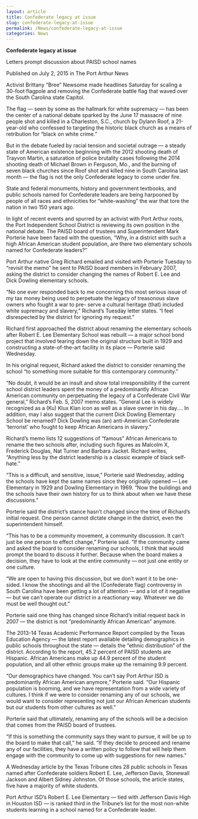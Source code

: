 ```yaml
---
layout: article
title: Confederate legacy at issue
slug: confederate-legacy-at-issue
permalink: /News/confederate-legacy-at-issue
categories: News
---
```


__Confederate legacy at issue__

Letters prompt discussion about PAISD school names

Published on July 2, 2015 in The Port Arthur News

Activist Brittany “Bree” Newsome made headlines Saturday for scaling a 30\-foot flagpole and removing the Confederate battle flag that waved over the South Carolina state Capitol\.

The flag — seen by some as the hallmark for white supremacy — has been the center of a national debate sparked by the June 17 massacre of nine people shot and killed in a Charleston, S\.C\., church by Dylann Roof, a 21\-year\-old who confessed to targeting the historic black church as a means of retribution for “black on white crime\.”

But in the debate fueled by racial tension and societal outrage — a steady state of American existence beginning with the 2012 shooting death of Trayvon Martin, a saturation of police brutality cases following the 2014 shooting death of Michael Brown in Ferguson, Mo\., and the burning of seven black churches since Roof shot and killed nine in South Carolina last month — the flag is not the only Confederate legacy to come under fire\.

State and federal monuments, history and government textbooks, and public schools named for Confederate leaders are being harpooned by people of all races and ethnicities for “white\-washing” the war that tore the nation in two 150 years ago\.

In light of recent events and spurred by an activist with Port Arthur roots, the Port Independent School District is reviewing its own position in the national debate\. The PAISD board of trustees and Superintendent Mark Porterie have been faced with the question, “Why, in a district with such a high African American student population, are there two elementary schools named for Confederate leaders?”

Port Arthur native Greg Richard emailed and visited with Porterie Tuesday to “revisit the memo” he sent to PAISD board members in February 2007, asking the district to consider changing the names of Robert E\. Lee and Dick Dowling elementary schools\.

“No one ever responded back to me concerning this most serious issue of my tax money being used to perpetuate the legacy of treasonous slave owners who fought a war to pre\- serve a cultural heritage \(that\) included white supremacy and slavery,” Richard’s Tuesday letter states\. “I feel disrespected by the district for ignoring my request\.”

Richard first approached the district about renaming the elementary schools after Robert E\. Lee Elementary School was rebuilt — a major school bond project that involved tearing down the original structure built in 1929 and constructing a state\-of\-the\-art facility in its place — Porterie said Wednesday\.

In his original request, Richard asked the district to consider renaming the school “to something more suitable for this contemporary community\.”

“No doubt, it would be an insult and show total irresponsibility if the current school district leaders spent the money of a predominantly African American community on perpetuating the legacy of a Confederate Civil War general,” Richard’s Feb\. 5, 2007 memo states\. “General Lee is widely recognized as a \(Ku\) Klux Klan icon as well as a slave owner in his day\.\.\.\. In addition, may I also suggest that the current Dick Dowling Elementary School be renamed? Dick Dowling was \(an\) anti\-American Confederate ‘terrorist’ who fought to keep African Americans in slavery\.”

Richard’s memo lists 12 suggestions of “famous” African Americans to rename the two schools after, including such figures as Malcolm X, Frederick Douglas, Nat Turner and Barbara Jacket\. Richard writes, “Anything less by the district leadership is a classic example of black self\-hate\.”

“This is a difficult, and sensitive, issue,” Porterie said Wednesday, adding the schools have kept the same names since they originally opened — Lee Elementary in 1929 and Dowling Elementary in 1969\. “Now the buildings and the schools have their own history for us to think about when we have these discussions\.”

Porterie said the district’s stance hasn’t changed since the time of Richard’s initial request\. One person cannot dictate change in the district, even the superintendent himself\.

“This has to be a community movement, a community discussion\. It can’t just be one person to effect change,” Porterie said\. “If the community came and asked the board to consider renaming our schools, I think that would prompt the board to discuss it further\. Because when the board makes a decision, they have to look at the entire community — not just one entity or one culture\.

“We are open to having this discussion, but we don’t want it to be one\-sided\. I know the shootings and all the \(Confederate flag\) controversy in South Carolina have been getting a lot of attention — and a lot of it negative — but we can’t operate our district in a reactionary way\. Whatever we do must be well thought out\.”

Porterie said one thing has changed since Richard’s initial request back in 2007 — the district is not “predominantly African American” anymore\.

The 2013\-14 Texas Academic Performance Report compiled by the Texas Education Agency — the latest report available detailing demographics in public schools throughout the state — details the “ethnic distribution” of the district\. According to the report, 45\.2 percent of PAISD students are Hispanic\. African Americans make up 44\.9 percent of the student population, and all other ethnic groups make up the remaining 9\.9 percent\.

“Our demographics have changed\. You can’t say Port Arthur ISD is predominantly African American anymore,” Porterie said\. “Our Hispanic population is booming, and we have representation from a wide variety of cultures\. I think if we were to consider renaming any of our schools, we would want to consider representing not just our African American students but our students from other cultures as well\.”

Porterie said that ultimately, renaming any of the schools will be a decision that comes from the PAISD board of trustees\.

“If this is something the community says they want to pursue, it will be up to the board to make that call,” he said\. “If they decide to proceed and rename any of our facilities, they have a written policy to follow that will help them engage with the community to come up with suggestions for new names\.”

A Wednesday article by the Texas Tribune cites 28 public schools in Texas named after Confederate soldiers Robert E\. Lee, Jefferson Davis, Stonewall Jackson and Albert Sidney Johnston\. Of those schools, the article states, five have a majority of white students\.

Port Arthur ISD’s Robert E\. Lee Elementary — tied with Jefferson Davis High in Houston ISD — is ranked third in the Tribune’s list for the most non\-white students learning in a school named for a Confederate leader\.


